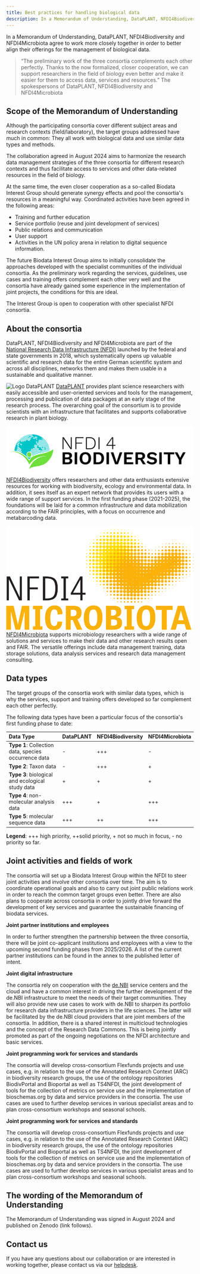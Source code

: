 ```yaml
---
title: Best practices for handling biological data
description: In a Memorandum of Understanding, DataPLANT, NFDI4Biodiversity and NFDI4Microbiota agree to work more closely together in order to better align their offerings for the management of biological data.
---
```

In a Memorandum of Understanding, DataPLANT, NFDI4Biodiversity and NFDI4Microbiota agree to work more closely together in order to better align their offerings for the management of biological data.

> “The preliminary work of the three consortia complements each other perfectly. Thanks to the now formalized, closer cooperation, we can support researchers in the field of biology even better and make it easier for them to access data, services and resources.” The spokespersons of DataPLANT, NFDI4Biodiversity and NFDI4Microbiota

## Scope of the Memorandum of Understanding
Although the participating consortia cover different subject areas and research contexts (field/laboratory), the target groups addressed have much in common: They all work with biological data and use similar data types and methods.

The collaboration agreed in August 2024 aims to harmonize the research data management strategies of the three consortia for different research contexts and thus facilitate access to services and other data-related resources in the field of biology.

At the same time, the even closer cooperation as a so-called Biodata Interest Group should generate synergy effects and pool the consortia's resources in a meaningful way. Coordinated activities have been agreed in the following areas:

- Training and further education
- Service portfolio (reuse and joint development of services)
- Public relations and communication
- User support
- Activities in the UN policy arena in relation to digital sequence information.

The future Biodata Interest Group aims to initially consolidate the approaches developed with the specialist communities of the individual consortia. As the preliminary work regarding the services, guidelines, use cases and training offers complement each other very well and the consortia have already gained some experience in the implementation of joint projects, the conditions for this are ideal.

The Interest Group is open to cooperation with other specialist NFDI consortia.

## About the consortia
DataPLANT, NFDI4Biodiversity and NFDI4Microbiota are part of the [National Research Data Infrastructure (NFDI)](https://www.nfdi.de/?lang=en) launched by the federal and state governments in 2018, which systematically opens up valuable scientific and research data for the entire German scientific system and across all disciplines, networks them and makes them usable in a sustainable and qualitative manner.

![Logo DataPLANT](src/assets/images/DataPLANT_logo_bg_transparent.svg)
[DataPLANT](https://www.nfdi4plants.org/) provides plant science researchers with easily accessible and user-oriented services and tools for the management, processing and publication of data packages at an early stage of the research process. The overarching goal of the consortium is to provide scientists with an infrastructure that facilitates and supports collaborative research in plant biology.

![Logo NFDI4Biodiversity](src/assets/images/articles/NFDI_4_Biodiversity_Logo.svg)
[NFDI4Biodiversity](https://www.nfdi4biodiversity.org/en/) offers researchers and other data enthusiasts extensive resources for working with biodiversity, ecology and environmental data. In addition, it sees itself as an expert network that provides its users with a wide range of support services. In the first funding phase (2021-2025), the foundations will be laid for a common infrastructure and data mobilization according to the FAIR principles, with a focus on occurrence and metabarcoding data.

![Logo NFDI4Microbiota](src/assets/images/articles/NFDI4Microbiota_official_logo.svg)
[NFDI4Microbiota](https://nfdi4microbiota.de/) supports microbiology researchers with a wide range of solutions and services to make their data and other research results open and FAIR. The versatile offerings include data management training, data storage solutions, data analysis services and research data management consulting.

## Data types
The target groups of the consortia work with similar data types, which is why the services, support and training offers developed so far complement each other perfectly.

The following data types have been a particular focus of the consortia's first funding phase to date:

|Data Type                                             | DataPLANT| NFDI4Biodiversity | NFDI4Microbiota|
| :--------------------------------------------------- | :------- | :---------------- | :--------------|
| **Type 1**: Collection data, species occurrence data | -        | +++               | -              |
| **Type 2**: Taxon data                               | -        | +++               | +              |
| **Type 3**: biological and ecological study data     | +        | +                 | +              |
| **Type 4**: non-molecular analysis data              | +++      | +                 | +++            |
| **Type 5**: molecular sequence data                  | +++      | ++                | +++            |

**Legend**: +++ high priority, ++solid priority, + not so much in focus, - no priority so far.

## Joint activities and fields of work
The consortia will set up a Biodata Interest Group within the NFDI to steer joint activities and involve other consortia over time. The aim is to coordinate operational goals and also to carry out joint public relations work in order to reach the common target groups even better. There are also plans to cooperate across consortia in order to jointly drive forward the development of key services and guarantee the sustainable financing of biodata services.

**Joint partner institutions and employees**

In order to further strengthen the partnership between the three consortia, there will be joint co-applicant institutions and employees with a view to the upcoming second funding phases from 2025/2026. A list of the current partner institutions can be found in the annex to the published letter of intent.

**Joint digital infrastructure**

The consortia rely on cooperation with the [de.NBI](https://www.denbi.de/) service centers and the cloud and have a common interest in driving the further development of the de.NBI infrastructure to meet the needs of their target communities. They will also provide new use cases to work with de.NBI to sharpen its portfolio for research data infrastructure providers in the life sciences. The latter will be facilitated by the de.NBI cloud providers that are joint members of the consortia. In addition, there is a shared interest in multicloud technologies and the concept of the Research Data Commons. This is being jointly promoted as part of the ongoing negotiations on the NFDI architecture and basic services.

**Joint programming work for services and standards**

The consortia will develop cross-consortium Flexfunds projects and use cases, e.g. in relation to the use of the Annotated Research Context (ARC) in biodiversity research groups, the use of the ontology repositories BiodivPortal and Bioportal as well as TS4NFDI, the joint development of tools for the collection of metrics on service use and the implementation of bioschemas.org by data and service providers in the consortia. The use cases are used to further develop services in various specialist areas and to plan cross-consortium workshops and seasonal schools.

**Joint programming work for services and standards**

The consortia will develop cross-consortium Flexfunds projects and use cases, e.g. in relation to the use of the Annotated Research Context (ARC) in biodiversity research groups, the use of the ontology repositories BiodivPortal and Bioportal as well as TS4NFDI, the joint development of tools for the collection of metrics on service use and the implementation of bioschemas.org by data and service providers in the consortia. The use cases are used to further develop services in various specialist areas and to plan cross-consortium workshops and seasonal schools.

## The wording of the Memorandum of Understanding
The Memorandum of Understanding was signed in August 2024 and published on Zenodo (link follows).

## Contact us
If you have any questions about our collaboration or are interested in working together, please contact us via our [helpdesk](https://helpdesk.nfdi4plants.org/).